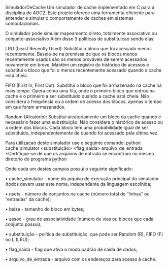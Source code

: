 SimuladorDeCache
Um simulador de cache implementado em C para a disciplina de AOC2. Este projeto oferece uma ferramenta eficiente para entender e simular o comportamento de caches em sistemas computacionais.

O simulador pode simular mapeamento direto, totalmente associativo ou conjunto-associativo Alem disso 3 politicas de substituicao sendo elas:

LRU (Least Recently Used): Substitui o bloco que foi acessado menos recentemente. Baseia-se na premissa de que os blocos menos recentemente usados são os menos prováveis de serem acessados novamente em breve. Mantém um registro do histórico de acessos e substitui o bloco que foi o menos recentemente acessado quando a cache está cheia.

FIFO (First In, First Out): Substitui o bloco que foi armazenado na cache há mais tempo. Opera como uma fila, onde o primeiro bloco que entrou na cache é o primeiro a ser substituído quando a cache está cheia. Não considera a frequência ou a ordem de acesso dos blocos, apenas o tempo em que foram armazenados.

Random (Aleatório): Substitui aleatoriamente um bloco da cache quando é necessário fazer uma substituição. Não considera o histórico de acesso ou a ordem dos blocos. Cada bloco tem uma probabilidade igual de ser substituído, independentemente de quando foi acessado pela última vez.

Para utilizacao deste simulador use o seguinte comando: python cache_simulator <substituição> <flag_saida> arquivo_de_entrada *Certifique-se de que os arquivos de entrada se encontram no mesmo diretorio do programa python

Onde cada um destes campos possui o seguinte significado:

• cache_simulator - nome do arquivo de execução principal do simulador (todos devem usar este nome, independente da linguagem escolhida;

• nsets - número de conjuntos na cache (número total de “linhas” ou “entradas” da cache);

• bsize - tamanho do bloco em bytes;

• assoc - grau de associatividade (número de vias ou blocos que cada conjunto possui);

• substituição - política de substituição, que pode ser Random (R), FIFO (F) ou L (LRU);

• flag_saida - flag que ativa o modo padrão de saída de dados;

• arquivo_de_entrada - arquivo com os endereços para acesso à cache.
